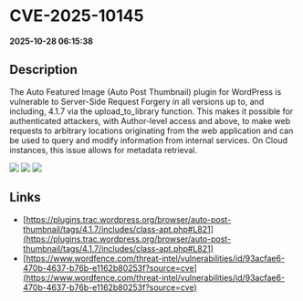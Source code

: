 # CVE-2025-10145

**2025-10-28 06:15:38**

## Description
The Auto Featured Image (Auto Post Thumbnail) plugin for WordPress is vulnerable to Server-Side Request Forgery in all versions up to, and including, 4.1.7 via the upload_to_library function. This makes it possible for authenticated attackers, with Author-level access and above, to make web requests to arbitrary locations originating from the web application and can be used to query and modify information from internal services. On Cloud instances, this issue allows for metadata retrieval.

![](https://img.shields.io/static/v1?label=Score&message=7.7&color=red)
![](https://img.shields.io/static/v1?label=Severity&message=HIGH&color=red)
![](https://img.shields.io/static/v1?label=CWE&message=SSRF&color=green)

## Links
- [https://plugins.trac.wordpress.org/browser/auto-post-thumbnail/tags/4.1.7/includes/class-apt.php#L821](https://plugins.trac.wordpress.org/browser/auto-post-thumbnail/tags/4.1.7/includes/class-apt.php#L821)
- [https://www.wordfence.com/threat-intel/vulnerabilities/id/93acfae6-470b-4637-b76b-e1162b80253f?source=cve](https://www.wordfence.com/threat-intel/vulnerabilities/id/93acfae6-470b-4637-b76b-e1162b80253f?source=cve)
